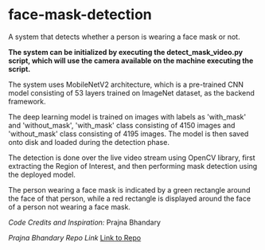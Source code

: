 # face-mask-detection
A system that detects whether a person is wearing a face mask or not.

<b> The system can be initialized by executing the detect_mask_video.py script, which will use the camera available on the machine executing the script. </b>

The system uses MobileNetV2 architecture, which is a pre-trained CNN model consisting of 53 layers trained on ImageNet dataset, as the backend framework.

The deep learning model is trained on images with labels as 'with_mask' and 'without_mask', 'with_mask' class consisting of 4150 images and 'without_mask' class consisting of 4195 images. The model is then saved onto disk and loaded during the detection phase.

The detection is done over the live video stream using OpenCV library, first extracting the Region of Interest, and then performing mask detection using the deployed model.

The person wearing a face mask is indicated by a green rectangle around the face of that person, while a red rectangle is displayed around the face of a person not wearing a face mask.

<i>Code Credits and Inspiration:</i> Prajna Bhandary

<i>Prajna Bhandary Repo Link</i> <a href="https://www.youtube.com/redirect?event=video_description&redir_token=QUFFLUhqblY0NTd5UkVJbll0OWpXMXRFZW1leG5kRVFQUXxBQ3Jtc0tuS21WQUtkdUxqTEp2WS1QMWljZWlfYmVaMHVQVy1PYmhXVDJEdEtZY1dCZ2lJY0dtM2FpeC02dkVUcjVtN0lNbHZSN21uYXU4TDdpX1RvQUdYOHhTTVAyM0xoRVV2c2h4Zk9jTmsxd09pc0VyWmZkaw&q=https%3A%2F%2Fgithub.com%2Fpik1989%2FFaceMaskDetection">Link to Repo</a>
